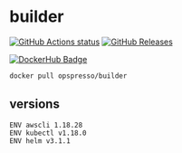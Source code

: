 # builder

[![GitHub Actions status](https://github.com/opspresso/builder/workflows/Build-Push/badge.svg)](https://github.com/opspresso/builder/actions)
[![GitHub Releases](https://img.shields.io/github/release/opspresso/builder.svg)](https://github.com/opspresso/builder/releases)

[![DockerHub Badge](http://dockeri.co/image/opspresso/builder)](https://hub.docker.com/r/opspresso/builder/)

```bash
docker pull opspresso/builder
```

## versions

```
ENV awscli 1.18.28
ENV kubectl v1.18.0
ENV helm v3.1.1
```

